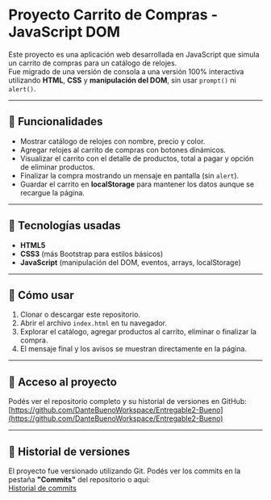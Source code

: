 # Proyecto Carrito de Compras - JavaScript DOM

Este proyecto es una aplicación web desarrollada en JavaScript que simula un carrito de compras para un catálogo de relojes.  
Fue migrado de una versión de consola a una versión 100% interactiva utilizando **HTML**, **CSS** y **manipulación del DOM**, sin usar `prompt()` ni `alert()`.

---

## 🎯 Funcionalidades

- Mostrar catálogo de relojes con nombre, precio y color.
- Agregar relojes al carrito de compras con botones dinámicos.
- Visualizar el carrito con el detalle de productos, total a pagar y opción de eliminar productos.
- Finalizar la compra mostrando un mensaje en pantalla (sin `alert`).
- Guardar el carrito en **localStorage** para mantener los datos aunque se recargue la página.

---

## 🧩 Tecnologías usadas

- **HTML5**  
- **CSS3** (más Bootstrap para estilos básicos)
- **JavaScript** (manipulación del DOM, eventos, arrays, localStorage)

---

## 🚀 Cómo usar

1. Clonar o descargar este repositorio.
2. Abrir el archivo `index.html` en tu navegador.
3. Explorar el catálogo, agregar productos al carrito, eliminar o finalizar la compra.
4. El mensaje final y los avisos se muestran directamente en la página.

---

## 🔗 Acceso al proyecto

Podés ver el repositorio completo y su historial de versiones en GitHub:  
[https://github.com/DanteBuenoWorkspace/Entregable2-Bueno](https://github.com/DanteBuenoWorkspace/Entregable2-Bueno)

---

## 📌 Historial de versiones

El proyecto fue versionado utilizando Git. Podés ver los commits en la pestaña **"Commits"** del repositorio o aquí:  
[Historial de commits](https://github.com/DanteBuenoWorkspace/Entregable2-Bueno/commits/main)
